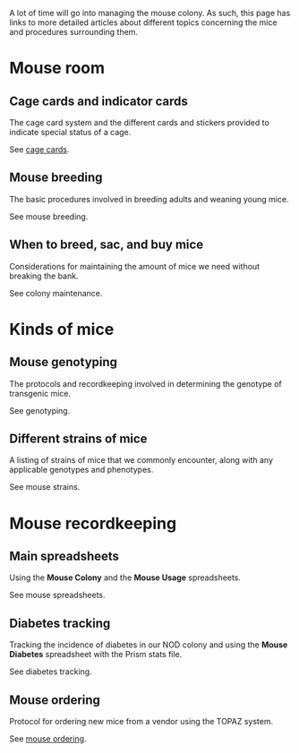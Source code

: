 <!-- TITLE: Mouse Management Index -->

A lot of time will go into managing the mouse colony. As such, this page has links to more detailed articles about different topics concerning the mice and procedures surrounding them.
# Mouse room
## Cage cards and indicator cards
The cage card system and the different cards and stickers provided to indicate special status of a cage.

See [cage cards](/mouses/cage-cards).
## Mouse breeding
The basic procedures involved in breeding adults and weaning young mice.

See mouse breeding.
## When to breed, sac, and buy mice
Considerations for maintaining the amount of mice we need without breaking the bank.

See colony maintenance.
# Kinds of mice
## Mouse genotyping
The protocols and recordkeeping involved in determining the genotype of transgenic mice.

See genotyping.
## Different strains of mice
A listing of strains of mice that we commonly encounter, along with any applicable genotypes and phenotypes.

See mouse strains.

# Mouse recordkeeping
## Main spreadsheets
Using the **Mouse Colony** and the **Mouse Usage** spreadsheets.

See mouse spreadsheets.

## Diabetes tracking
Tracking the incidence of diabetes in our NOD colony and using the **Mouse Diabetes** spreadsheet with the Prism stats file.

See diabetes tracking.

## Mouse ordering
Protocol for ordering new mice from a vendor using the TOPAZ system.

See [mouse ordering](/mouses/mouse-ordering).